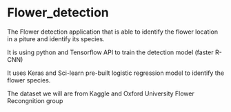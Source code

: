 # Flower_detection

The Flower detection application that is able to identify the flower location in a piture and identify its species. 

It is using python and Tensorflow API to train the detection model (faster R-CNN)

It uses Keras and Sci-learn pre-built logistic regression model to identify the flower species.

The dataset we will are from Kaggle and Oxford University Flower Recongnition group
